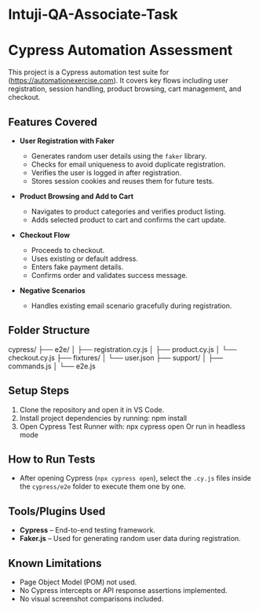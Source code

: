 # Intuji-QA-Associate-Task
# Cypress Automation Assessment

This project is a Cypress automation test suite for (https://automationexercise.com). It covers key flows including user registration, session handling, product browsing, cart management, and checkout.

## Features Covered

- **User Registration with Faker**
  - Generates random user details using the `faker` library.
  - Checks for email uniqueness to avoid duplicate registration.
  - Verifies the user is logged in after registration.
  - Stores session cookies and reuses them for future tests.

- **Product Browsing and Add to Cart**
  - Navigates to product categories and verifies product listing.
  - Adds selected product to cart and confirms the cart update.

- **Checkout Flow**
  - Proceeds to checkout.
  - Uses existing or default address.
  - Enters fake payment details.
  - Confirms order and validates success message.

- **Negative Scenarios**
  - Handles existing email scenario gracefully during registration.

## Folder Structure
cypress/ ├── e2e/ │ ├── registration.cy.js │ ├── product.cy.js │ └── checkout.cy.js ├── fixtures/ │ └── user.json ├── support/ │ ├── commands.js │ └── e2e.js

## Setup Steps

1. Clone the repository and open it in VS Code.
2. Install project dependencies by running: npm install
3. Open Cypress Test Runner with: npx cypress open
Or run in headless mode

## How to Run Tests

- After opening Cypress (`npx cypress open`), select the `.cy.js` files inside the `cypress/e2e` folder to execute them one by one.

## Tools/Plugins Used

- **Cypress** – End-to-end testing framework.
- **Faker.js** – Used for generating random user data during registration.

## Known Limitations

- Page Object Model (POM) not used.
- No Cypress intercepts or API response assertions implemented.
- No visual screenshot comparisons included.




